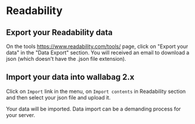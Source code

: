 # Readability

## Export your Readability data

On the tools [<https://www.readability.com/tools/>](https://www.readability.com/tools/) page, click on "Export your data" in the "Data Export" section. You will received an email to download a json (which doesn't have the .json file extension).

## Import your data into wallabag 2.x

Click on `Import` link in the menu, on `Import contents` in Readability section and then select your json file and upload it.

Your data will be imported. Data import can be a demanding process for your server.

